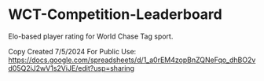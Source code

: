 # WCT-Competition-Leaderboard
Elo-based player rating for World Chase Tag sport.

Copy Created 7/5/2024
For Public Use: https://docs.google.com/spreadsheets/d/1_a0rEM4zopBnZQNeFqo_dhBO2vd05Q2iJ2wV1s2ViJE/edit?usp=sharing

